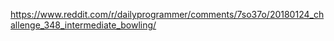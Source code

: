 https://www.reddit.com/r/dailyprogrammer/comments/7so37o/20180124_challenge_348_intermediate_bowling/
